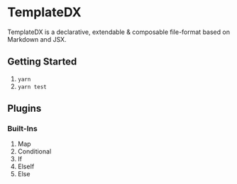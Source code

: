 # TemplateDX

TemplateDX is a declarative, extendable & composable file-format based on Markdown and JSX.

## Getting Started

1. `yarn`
2. `yarn test`

## Plugins

### Built-Ins

1. Map
2. Conditional
3. If
4. ElseIf
5. Else
